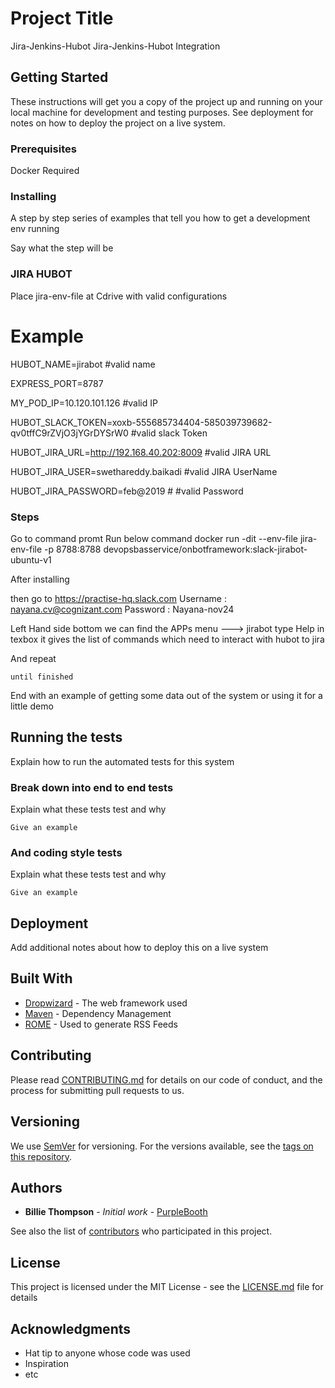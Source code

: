 # Project Title
Jira-Jenkins-Hubot
Jira-Jenkins-Hubot Integration

## Getting Started

These instructions will get you a copy of the project up and running on your local machine for development and testing purposes. See deployment for notes on how to deploy the project on a live system.

### Prerequisites

Docker Required


### Installing

A step by step series of examples that tell you how to get a development env running

Say what the step will be

### JIRA HUBOT
Place  jira-env-file at Cdrive with valid configurations
# Example 
HUBOT_NAME=jirabot  #valid name 

EXPRESS_PORT=8787   

MY_POD_IP=10.120.101.126    #valid IP 

HUBOT_SLACK_TOKEN=xoxb-555685734404-585039739682-qv0tffC9rZVjO3jYGrDYSrW0   #valid slack Token 

HUBOT_JIRA_URL=http://192.168.40.202:8009 #valid JIRA URL 

HUBOT_JIRA_USER=swethareddy.baikadi #valid JIRA UserName

HUBOT_JIRA_PASSWORD=feb@2019 # #valid Password 

### Steps
Go to command promt
Run below command
docker run -dit --env-file jira-env-file -p 8788:8788 devopsbasservice/onbotframework:slack-jirabot-ubuntu-v1

After installing 

then go to  https://practise-hq.slack.com
Username : nayana.cv@cognizant.com
Password :  Nayana-nov24

Left Hand side bottom we can find the APPs menu ---> jirabot
type  Help  in texbox it gives the list of commands which need to interact with hubot to jira




And repeat

```
until finished
```

End with an example of getting some data out of the system or using it for a little demo

## Running the tests

Explain how to run the automated tests for this system

### Break down into end to end tests

Explain what these tests test and why

```
Give an example
```

### And coding style tests

Explain what these tests test and why

```
Give an example
```

## Deployment

Add additional notes about how to deploy this on a live system

## Built With

* [Dropwizard](http://www.dropwizard.io/1.0.2/docs/) - The web framework used
* [Maven](https://maven.apache.org/) - Dependency Management
* [ROME](https://rometools.github.io/rome/) - Used to generate RSS Feeds

## Contributing

Please read [CONTRIBUTING.md](https://gist.github.com/PurpleBooth/b24679402957c63ec426) for details on our code of conduct, and the process for submitting pull requests to us.

## Versioning

We use [SemVer](http://semver.org/) for versioning. For the versions available, see the [tags on this repository](https://github.com/your/project/tags). 

## Authors

* **Billie Thompson** - *Initial work* - [PurpleBooth](https://github.com/PurpleBooth)

See also the list of [contributors](https://github.com/your/project/contributors) who participated in this project.

## License

This project is licensed under the MIT License - see the [LICENSE.md](LICENSE.md) file for details

## Acknowledgments

* Hat tip to anyone whose code was used
* Inspiration
* etc

